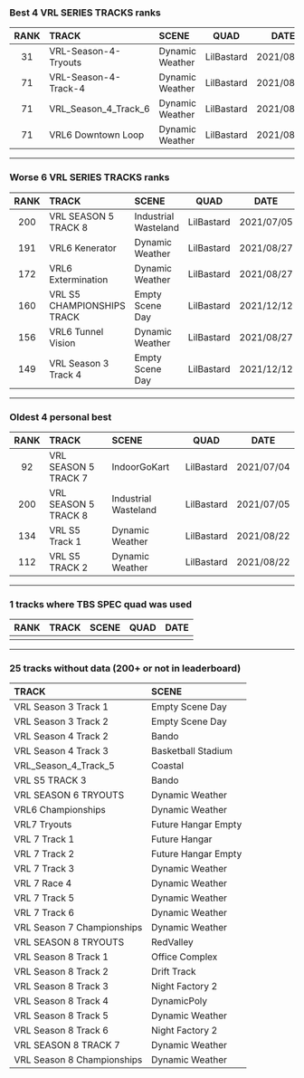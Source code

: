 ### Best 4 VRL SERIES TRACKS ranks
|RANK|TRACK|SCENE|QUAD|DATE|
|:---:|:---|:---|:---:|:---:|
|31|VRL-Season-4-Tryouts|Dynamic Weather|LilBastard|2021/08/24|
|71|VRL-Season-4-Track-4|Dynamic Weather|LilBastard|2021/08/24|
|71|VRL_Season_4_Track_6|Dynamic Weather|LilBastard|2021/08/28|
|71|VRL6 Downtown Loop|Dynamic Weather|LilBastard|2021/08/27|
---
### Worse 6 VRL SERIES TRACKS ranks
|RANK|TRACK|SCENE|QUAD|DATE|
|:---:|:---|:---|:---:|:---:|
|200|VRL SEASON 5 TRACK 8|Industrial Wasteland|LilBastard|2021/07/05|
|191|VRL6 Kenerator|Dynamic Weather|LilBastard|2021/08/27|
|172|VRL6 Extermination|Dynamic Weather|LilBastard|2021/08/27|
|160|VRL S5 CHAMPIONSHIPS TRACK|Empty Scene Day|LilBastard|2021/12/12|
|156|VRL6 Tunnel Vision|Dynamic Weather|LilBastard|2021/08/27|
|149|VRL Season 3 Track 4|Empty Scene Day|LilBastard|2021/12/12|
---
### Oldest 4 personal best
|RANK|TRACK|SCENE|QUAD|DATE|
|:---:|:---|:---|:---:|:---:|
|92|VRL SEASON 5 TRACK 7|IndoorGoKart|LilBastard|2021/07/04|
|200|VRL SEASON 5 TRACK 8|Industrial Wasteland|LilBastard|2021/07/05|
|134|VRL S5 Track 1|Dynamic Weather|LilBastard|2021/08/22|
|112|VRL S5 TRACK 2|Dynamic Weather|LilBastard|2021/08/22|
---
### 1 tracks where TBS SPEC quad was used
|RANK|TRACK|SCENE|QUAD|DATE|
|:---:|:---|:---|:---:|:---:|
||||||
---
### 25 tracks without data (200+ or not in leaderboard)
|TRACK|SCENE|
|:---|:---|
|VRL Season 3 Track 1|Empty Scene Day|
|VRL Season 3 Track 2|Empty Scene Day|
|VRL Season 4 Track 2|Bando|
|VRL Season 4 Track 3|Basketball Stadium|
|VRL_Season_4_Track_5|Coastal|
|VRL S5 TRACK 3|Bando|
|VRL SEASON 6 TRYOUTS|Dynamic Weather|
|VRL6 Championships|Dynamic Weather|
|VRL7 Tryouts|Future Hangar Empty|
|VRL 7 Track 1|Future Hangar|
|VRL 7 Track 2|Future Hangar Empty|
|VRL 7 Track 3|Dynamic Weather|
|VRL 7 Race 4|Dynamic Weather|
|VRL 7 Track 5|Dynamic Weather|
|VRL 7 Track 6|Dynamic Weather|
|VRL Season 7 Championships|Dynamic Weather|
|VRL SEASON 8 TRYOUTS|RedValley|
|VRL Season 8 Track 1|Office Complex|
|VRL Season 8 Track 2|Drift Track|
|VRL Season 8 Track 3|Night Factory 2|
|VRL Season 8 Track 4|DynamicPoly|
|VRL Season 8 Track 5|Dynamic Weather|
|VRL Season 8 Track 6|Night Factory 2|
|VRL SEASON 8 TRACK 7|Dynamic Weather|
|VRL Season 8 Championships|Dynamic Weather|
